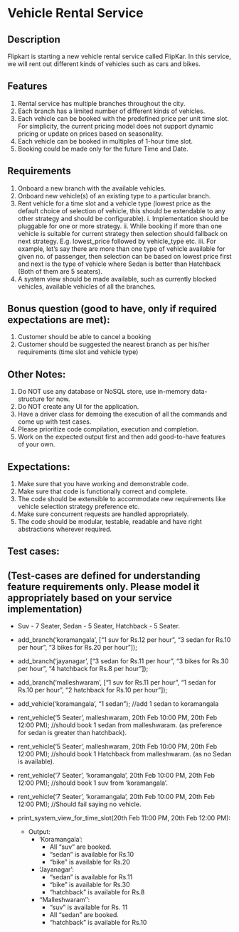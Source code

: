 # Vehicle Rental Service

## Description
Flipkart is starting a new vehicle rental service called FlipKar. In this service, we will rent out different kinds of vehicles such as cars and bikes.

## Features
1. Rental service has multiple branches throughout the city.
2. Each branch has a limited number of different kinds of vehicles.
3. Each vehicle can be booked with the predefined price per unit time slot. For simplicity, the current pricing model does not support dynamic pricing or update on prices based on seasonality.
4. Each vehicle can be booked in multiples of 1-hour time slot.
5. Booking could be made only for the future Time and Date.

## Requirements
1. Onboard a new branch with the available vehicles.
2. Onboard new vehicle(s) of an existing type to a particular branch.
3. Rent vehicle for a time slot and a vehicle type (lowest price as the default choice of selection of vehicle, this should be extendable to any other strategy and should be configurable).
	i. Implementation should be pluggable for one or more strategy.
	ii. While booking if more than one vehicle is suitable for current strategy then selection should fallback on next strategy. E.g. lowest_price followed by vehicle_type etc.
	iii. For example, let’s say there are more than one type of vehicle available for given no. of passenger, then selection can be based on lowest price first and next is the type of vehicle where Sedan is better than Hatchback (Both of them are 5 seaters).
4. A system view should be made available, such as currently blocked vehicles, available vehicles of all the branches.

## Bonus question (good to have, only if required expectations are met):
1. Customer should be able to cancel a booking
2. Customer should be suggested the nearest branch as per his/her requirements (time slot and vehicle type)

## Other Notes:
1. Do NOT use any database or NoSQL store, use in-memory data-structure for now.
2. Do NOT create any UI for the application.
3. Have a driver class for demoing the execution of all the commands and come up with test cases.
4. Please prioritize code compilation, execution and completion.
5. Work on the expected output first and then add good-to-have features of your own.

## Expectations:
1. Make sure that you have working and demonstrable code.
2. Make sure that code is functionally correct and complete.
3. The code should be extensible to accommodate new requirements like vehicle selection strategy preference etc.
4. Make sure concurrent requests are handled appropriately.
5. The code should be modular, testable, readable and have right abstractions wherever required.

## Test cases:
## (Test-cases are defined for understanding feature requirements only. Please model it appropriately based on your service implementation)
* Suv - 7 Seater, Sedan - 5 Seater, Hatchback - 5 Seater.
* add_branch(‘koramangala’, [“1 suv for Rs.12 per hour”, “3 sedan for Rs.10 per hour”, “3 bikes for Rs.20 per hour”]);
* add_branch(‘jayanagar’, [“3 sedan for Rs.11 per hour”, “3 bikes for Rs.30 per hour”, “4 hatchback for Rs.8 per hour”]);
* add_branch(‘malleshwaram’, [“1 suv for Rs.11 per hour”, “1 sedan for Rs.10 per hour”, “2 hatchback for Rs.10 per hour”]);
* add_vehicle(‘koramangala’,  “1 sedan”); //add 1 sedan to koramangala
* rent_vehicle(‘5 Seater’, malleshwaram, 20th Feb 10:00 PM, 20th Feb 12:00 PM); //should book 1 sedan from malleshwaram. (as preference for sedan is greater than hatchback).
* rent_vehicle(‘5 Seater’, malleshwaram, 20th Feb 10:00 PM, 20th Feb 12:00 PM); //should book 1 Hatchback from malleshwaram. (as no Sedan is available).
* rent_vehicle(‘7 Seater’, ‘koramangala’, 20th Feb 10:00 PM, 20th Feb 12:00 PM);
//should book 1 suv from ‘koramangala’.
* rent_vehicle(‘7 Seater’, ‘koramangala’, 20th Feb 10:00 PM, 20th Feb 12:00 PM); //Should fail saying no vehicle.

* print_system_view_for_time_slot(20th Feb 11:00 PM, 20th Feb 12:00 PM):
	* Output:
		* ‘Koramangala’:
			* All “suv” are booked.
			* “sedan” is available for Rs.10
			* “bike” is available for Rs.20
		* ‘Jayanagar’:
			* “sedan” is available for Rs.11
			* “bike” is available for Rs.30
			* “hatchback” is available for Rs.8
		* ‘‘Malleshwaram’’:
			* “suv” is available for Rs. 11
			* All “sedan” are booked.
			* “hatchback” is available for Rs.10
